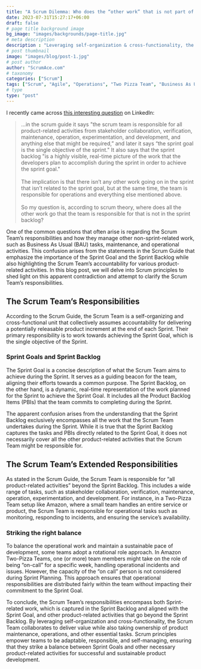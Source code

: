 ```yaml
---
title: "A Scrum Dilemma: Who does the “other work” that is not part of the Sprint Backlog?"
date: 2023-07-31T15:27:17+06:00
draft: false
# page title background image
bg_image: "images/backgrounds/page-title.jpg"
# meta description
description : "Leveraging self-organization & cross-functionality, the Scrum Team collaborates to deliver value while also taking ownership of 'other tasks'."
# post thumbnail
image: "images/blog/post-1.jpg"
# post author
author: "ScrumAce.com"
# taxonomy
categories: ["Scrum"]
tags: ["Scrum", "Agile", "Operations", "Two Pizza Team", "Business As Usual"]
# type
type: "post"
---
```


I recently came across [this interesting question](https://www.linkedin.com/feed/update/urn:li:activity:7091665960801087489?utm_source=share&utm_medium=member_desktop) on LinkedIn:
> …in the scrum guide it says "the scrum team is responsible for all product-related activities from stakeholder collaboration, verification, maintenance, operation, experimentation, and development, and anything else that might be required,” and later it says “the sprint goal is the single objective of the sprint." It also says that the sprint backlog "is a highly visible, real-time picture of the work that the developers plan to accomplish during the sprint in order to achieve the sprint goal."<br/><br/>The implication is that there isn’t any other work going on in the sprint that isn’t related to the sprint goal, but at the same time, the team is responsible for operations and everything else mentioned above.<br/><br/>So my question is, according to scrum theory, where does all the other work go that the team is responsible for that is not in the sprint backlog? 

One of the common questions that often arise is regarding the Scrum Team’s responsibilities and how they manage other non-sprint-related work, such as Business As Usual (BAU) tasks, maintenance, and operational activities. This confusion arises from the statements in the Scrum Guide that emphasize the importance of the Sprint Goal and the Sprint Backlog while also highlighting the Scrum Team’s accountability for various product-related activities. In this blog post, we will delve into Scrum principles to shed light on this apparent contradiction and attempt to clarify the Scrum Team’s responsibilities.

## The Scrum Team’s Responsibilities
According to the Scrum Guide, the Scrum Team is a self-organizing and cross-functional unit that collectively assumes accountability for delivering a potentially releasable product increment at the end of each Sprint. Their primary responsibility is to work towards achieving the Sprint Goal, which is the single objective of the Sprint.

### Sprint Goals and Sprint Backlog
The Sprint Goal is a concise description of what the Scrum Team aims to achieve during the Sprint. It serves as a guiding beacon for the team, aligning their efforts towards a common purpose. The Sprint Backlog, on the other hand, is a dynamic, real-time representation of the work planned for the Sprint to achieve the Sprint Goal. It includes all the Product Backlog Items (PBIs) that the team commits to completing during the Sprint.

The apparent confusion arises from the understanding that the Sprint Backlog exclusively encompasses all the work that the Scrum Team undertakes during the Sprint. While it is true that the Sprint Backlog captures the tasks and PBIs directly related to the Sprint Goal, it does not necessarily cover all the other product-related activities that the Scrum Team might be responsible for.

## The Scrum Team’s Extended Responsibilities
As stated in the Scrum Guide, the Scrum Team is responsible for “all product-related activities” beyond the Sprint Backlog. This includes a wide range of tasks, such as stakeholder collaboration, verification, maintenance, operation, experimentation, and development. For instance, in a Two-Pizza Team setup like Amazon, where a small team handles an entire service or product, the Scrum Team is responsible for operational tasks such as monitoring, responding to incidents, and ensuring the service’s availability.

### Striking the right balance
To balance the operational work and maintain a sustainable pace of development, some teams adopt a rotational role approach. In Amazon Two-Pizza Teams, one (or more) team members might take on the role of being “on-call” for a specific week, handling operational incidents and issues. However, the capacity of the “on call” person is not considered during Sprint Planning. This approach ensures that operational responsibilities are distributed fairly within the team without impacting their commitment to the Sprint Goal.

To conclude, the Scrum Team’s responsibilities encompass both Sprint-related work, which is captured in the Sprint Backlog and aligned with the Sprint Goal, and other product-related activities that go beyond the Sprint Backlog. By leveraging self-organization and cross-functionality, the Scrum Team collaborates to deliver value while also taking ownership of product maintenance, operations, and other essential tasks. Scrum principles empower teams to be adaptable, responsible, and self-managing, ensuring that they strike a balance between Sprint Goals and other necessary product-related activities for successful and sustainable product development.